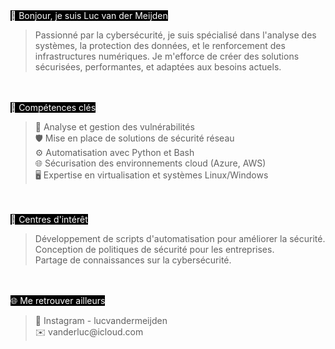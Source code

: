 <span style="color:white; background-color:black">
👋 Bonjour, je suis Luc van der Meijden <br/>
<BLOCKQUOTE>Passionné par la cybersécurité, je suis spécialisé dans l'analyse des systèmes, la protection des données, et le renforcement des infrastructures numériques. Je m'efforce de créer des solutions sécurisées, performantes, et adaptées aux besoins actuels.</BLOCKQUOTE>
<br/><br/>
🔐 Compétences clés<br/>
  <BLOCKQUOTE>🔎 Analyse et gestion des vulnérabilités<br/>
  🛡️ Mise en place de solutions de sécurité réseau<br/>
  ⚙️ Automatisation avec Python et Bash<br/>
  🌐 Sécurisation des environnements cloud (Azure, AWS)<br/>
  🖥️ Expertise en virtualisation et systèmes Linux/Windows</BLOCKQUOTE>
<br/><br/>
🌟 Centres d'intérêt<br/>
  <BLOCKQUOTE>Développement de scripts d'automatisation pour améliorer la sécurité.<br/>
  Conception de politiques de sécurité pour les entreprises.<br/>
  Partage de connaissances sur la cybersécurité.</BLOCKQUOTE>
<br/><br/>
🌐 Me retrouver ailleurs<br/>
  <BLOCKQUOTE>📸 Instagram - lucvandermeijden<br/>
  ✉️ vanderluc@icloud.com</BLOCKQUOTE>
</span>

